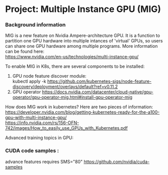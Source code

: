 # Project: Multiple Instance GPU (MIG) 

### Background information
  
MIG is a new feature on Nvidia Ampere-architecture GPU. It is a function to partition one GPU hardware into multiple intances of 'virtual' GPUs, so users can share one GPU hardware among multiple programs. More information can be found here:  
  https://www.nvidia.com/en-us/technologies/multi-instance-gpu/

To enable MIG in K8s, there are several components to be installed:  
   1. GPU node feature discover module:  
      kubectl apply -k https://github.com/kubernetes-sigs/node-feature-discovery/deployment/overlays/default?ref=v0.11.2
   2. GPU operator
      https://docs.nvidia.com/datacenter/cloud-native/gpu-operator/gpu-operator-mig.html#install-gpu-operator-mig  
         
         
How does MIG work in kubernetes? Here are two pieces of information:
      https://developer.nvidia.com/blog/getting-kubernetes-ready-for-the-a100-gpu-with-multi-instance-gpu/  
      https://info.nvidia.com/rs/156-OFN-742/images/How_to_easily_use_GPUs_with_Kubernetes.pdf
  
Advanced training topics in GPU:  
  

### CUDA code samples :
advance features requires SMS="80"
https://github.com/nvidia/cuda-samples
